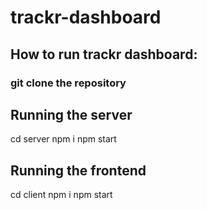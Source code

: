 # trackr-dashboard

## How to run trackr dashboard:
### git clone the repository

## Running the server
 cd server
 npm i 
 npm start

## Running the frontend
 cd client
 npm i
 npm start
